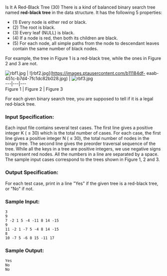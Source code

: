 Is It A Red-Black Tree (30)
There is a kind of balanced binary search tree named **red-black tree** in the
data structure. It has the following 5 properties:

  * (1) Every node is either red or black.
  * (2) The root is black.
  * (3) Every leaf (NULL) is black.
  * (4) If a node is red, then both its children are black.
  * (5) For each node, all simple paths from the node to descendant leaves contain the same number of black nodes.

For example, the tree in Figure 1 is a red-black tree, while the ones in
Figure 2 and 3 are not.

![rbf1.jpg](https://images.ptausercontent.com/eff80bd4-c833-4818-9786-81680d1b304a.jpg)
| ![rbf2.jpg](https://images.ptausercontent.com/b11184df-
eaab-451c-b7d4-7fc1dc82b028.jpg) |
![rbf3.jpg](https://images.ptausercontent.com/625c532b-22fc-47b9-80ea-0537cf00d922.jpg)  
---|---|---  
Figure 1 | Figure 2 | Figure 3  
  
For each given binary search tree, you are supposed to tell if it is a legal
red-black tree.

### Input Specification:

Each input file contains several test cases. The first line gives a positive
integer K ( $\le$ 30) which is the total number of cases. For each case, the
first line gives a positive integer N ( $\le$ 30), the total number of nodes
in the binary tree. The second line gives the preorder traversal sequence of
the tree. While all the keys in a tree are positive integers, we use negative
signs to represent red nodes. All the numbers in a line are separated by a
space. The sample input cases correspond to the trees shown in Figure 1, 2 and
3.

### Output Specification:

For each test case, print in a line "Yes" if the given tree is a red-black
tree, or "No" if not.

### Sample Input:

    
    
    3
    9
    7 -2 1 5 -4 -11 8 14 -15
    9
    11 -2 1 -7 5 -4 8 14 -15
    8
    10 -7 5 -6 8 15 -11 17
    

### Sample Output:

    
    
    Yes
    No
    No
    

